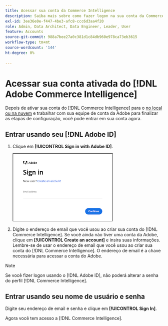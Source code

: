 ```yaml
---
title: Acessar sua conta da Commerce Intelligence
description: Saiba mais sobre como fazer logon na sua conta da Commerce Intelligence.
exl-id: 3ee36e0e-f447-4be3-afc8-ccc6d3aa4f20
role: Admin, Data Architect, Data Engineer, Leader, User
feature: Accounts
source-git-commit: 988a7bee27a0c381d1c84db960e978ca73eb3615
workflow-type: tm+mt
source-wordcount: '144'
ht-degree: 0%

---
```


# Acessar sua conta ativada do [!DNL Adobe Commerce Intelligence]

Depois de ativar sua conta do [!DNL Commerce Intelligence] para o [no local ou na nuvem](../getting-started/onpremise-activation.md) e trabalhar com sua equipe de conta da Adobe para finalizar as etapas de configuração, você pode entrar em sua conta agora.

## Entrar usando seu [!DNL Adobe ID]

1. Clique em **[!UICONTROL Sign in with Adobe ID]**.

   ![entrar na adobe](../assets/sign-in-adobe.png)

1. Digite o endereço de email que você usou ao criar sua conta do [!DNL Commerce Intelligence]. Se você ainda não tiver uma conta da Adobe, clique em **[!UICONTROL Create an account]** e insira suas informações. Lembre-se de usar o endereço de email que você usou ao criar sua conta do [!DNL Commerce Intelligence]. O endereço de email é a chave necessária para acessar a conta do Adobe.

>[!NOTE]
>
>Se você fizer logon usando o [!DNL Adobe ID], não poderá alterar a senha do perfil [!DNL Commerce Intelligence].

## Entrar usando seu nome de usuário e senha

Digite seu endereço de email e senha e clique em **[!UICONTROL Sign In]**.

Agora você tem acesso a [!DNL Commerce Intelligence].
